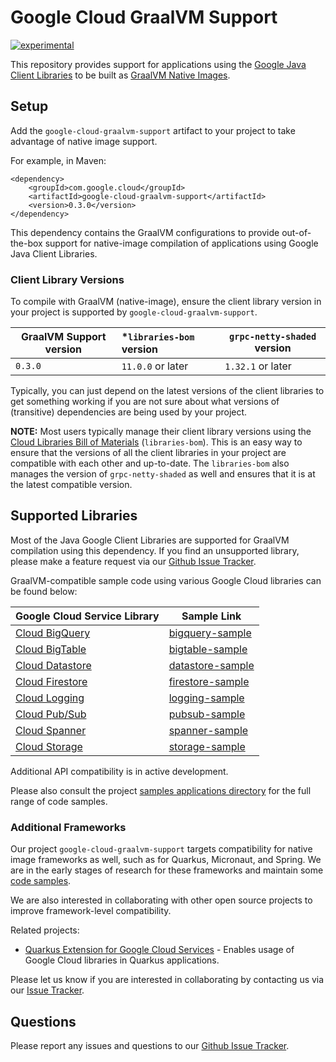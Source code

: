 # Google Cloud GraalVM Support

[![experimental](http://badges.github.io/stability-badges/dist/experimental.svg)](http://github.com/badges/stability-badges)

This repository provides support for applications using the [Google Java Client Libraries](https://github.com/googleapis/google-cloud-java) to be built as [GraalVM Native Images](https://www.graalvm.org/reference-manual/native-image/).

## Setup

Add the `google-cloud-graalvm-support` artifact to your project to take advantage of native image support.

For example, in Maven:

```
<dependency>
    <groupId>com.google.cloud</groupId>
    <artifactId>google-cloud-graalvm-support</artifactId>
    <version>0.3.0</version>
</dependency>
```

This dependency contains the GraalVM configurations to provide out-of-the-box support for native-image compilation of applications using Google Java Client Libraries.

### Client Library Versions

To compile with GraalVM (native-image), ensure the client library version in your project is supported by `google-cloud-graalvm-support`.

| GraalVM Support version | *`libraries-bom` version | `grpc-netty-shaded` version |
|-------------------------|:-------------------------|-----------------------------|
| `0.3.0`                 | `11.0.0` or later        | `1.32.1` or later           |

Typically, you can just depend on the latest versions of the client libraries to get something working if you are not sure about what versions of (transitive) dependencies are being used by your project.

**NOTE:** Most users typically manage their client library versions using the [Cloud Libraries Bill of Materials](https://github.com/GoogleCloudPlatform/cloud-opensource-java/wiki/The-Google-Cloud-Platform-Libraries-BOM) (`libraries-bom`).
This is an easy way to ensure that the versions of all the client libraries in your project are compatible with each other and up-to-date.
The `libraries-bom` also manages the version of `grpc-netty-shaded` as well and ensures that it is at the latest compatible version.

## Supported Libraries

Most of the Java Google Client Libraries are supported for GraalVM compilation using this dependency.
If you find an unsupported library, please make a feature request via our [Github Issue Tracker](https://github.com/GoogleCloudPlatform/google-cloud-graalvm-support/issues).

GraalVM-compatible sample code using various Google Cloud libraries can be found below:

| Google Cloud Service Library  | Sample Link              | 
|-------------------------|--------------------------|
| [Cloud BigQuery](https://github.com/googleapis/java-bigquery) | [bigquery-sample](./google-cloud-graalvm-samples/graalvm-samples-client-library/bigquery-sample) |
| [Cloud BigTable](https://github.com/googleapis/java-bigtable) | [bigtable-sample](./google-cloud-graalvm-samples/graalvm-samples-client-library/bigtable-sample) |
| [Cloud Datastore](https://github.com/googleapis/java-datastore) | [datastore-sample](./google-cloud-graalvm-samples/graalvm-samples-client-library/datastore-sample) |
| [Cloud Firestore](https://github.com/googleapis/java-firestore) | [firestore-sample](./google-cloud-graalvm-samples/graalvm-samples-client-library/firestore-sample) |
| [Cloud Logging](https://github.com/googleapis/java-logging) | [logging-sample](./google-cloud-graalvm-samples/graalvm-samples-client-library/logging-sample) |
| [Cloud Pub/Sub](https://github.com/googleapis/java-pubsub) | [pubsub-sample](./google-cloud-graalvm-samples/graalvm-samples-client-library/pubsub-sample) |
| [Cloud Spanner](https://github.com/googleapis/java-spanner) | [spanner-sample](./google-cloud-graalvm-samples/graalvm-samples-client-library/spanner-sample) |
| [Cloud Storage](https://github.com/googleapis/java-storage) | [storage-sample](./google-cloud-graalvm-samples/graalvm-samples-client-library/storage-sample) |

Additional API compatibility is in active development.

Please also consult the project [samples applications directory](./google-cloud-graalvm-samples) for the full range of code samples.

### Additional Frameworks

Our project `google-cloud-graalvm-support` targets compatibility for native image frameworks as well, such as for Quarkus, Micronaut, and Spring.
We are in the early stages of research for these frameworks and maintain some [code samples](./google-cloud-graalvm-samples).

We are also interested in collaborating with other open source projects to improve framework-level compatibility.

Related projects:

*  [Quarkus Extension for Google Cloud Services](https://github.com/quarkiverse/quarkiverse-google-cloud-services) - Enables usage of Google Cloud libraries in Quarkus applications.

Please let us know if you are interested in collaborating by contacting us via our [Issue Tracker](https://github.com/GoogleCloudPlatform/google-cloud-graalvm-support/issues).

## Questions

Please report any issues and questions to our [Github Issue Tracker](https://github.com/GoogleCloudPlatform/google-cloud-graalvm-support/issues).
